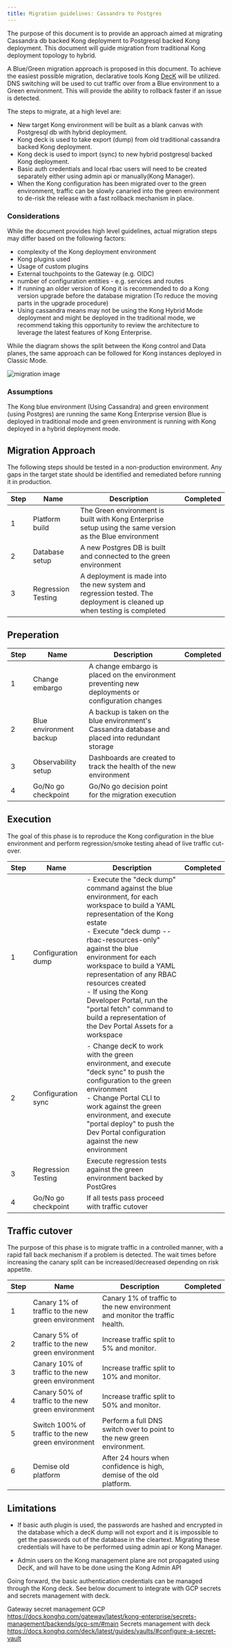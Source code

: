 ```yaml
---
title: Migration guidelines: Cassandra to Postgres
---
```


The purpose of this document is to provide an approach aimed at migrating Cassandra db backed Kong deployment to Postgresql backed Kong deployment. This document will guide migration from traditional Kong deployment topology to hybrid.

A Blue/Green migration approach is proposed in this document. To achieve the easiest possible migration, declarative tools Kong [DecK](https://docs.konghq.com/deck/latest/) will be utilized. DNS switching will be used to cut traffic over from a Blue environment to a Green environment. This will provide the ability to rollback faster if an issue is detected. 

The steps to migrate, at a high level are: 

* New target Kong environment will be built as a blank canvas with Postgresql db with hybrid deployment. 
* Kong deck is used to take export (dump) from old traditional cassandra backed Kong deployment. 
* Kong deck is used to import (sync) to new hybrid postgresql backed Kong deployment.
* Basic auth credentials and local rbac users will need to be created separately either using admin api or manually(Kong Manager).
* When the Kong configuration has been migrated over to the green environment, traffic can be slowly canaried into the green environment to de-risk the release with a fast rollback mechanism in place.


### Considerations

While the document provides high level guidelines, actual migration steps may differ based on the following factors:
* complexity of the Kong deployment environment
* Kong plugins used
* Usage of custom plugins
* External touchpoints to the Gateway (e.g. OIDC)
* number of configuration entities - e.g. services and routes
* If running an older version of Kong it is recommended to do a Kong version upgrade before the database migration (To reduce the moving parts in the upgrade procedure)
* Using cassandra means may not be using the Kong Hybrid Mode deployment and might be deployed in the traditional mode, we recommend taking this opportunity to review the architecture to leverage the latest features of Kong Enterprise.

While the diagram shows the split between the Kong control and Data planes, the same approach can be followed for Kong instances deployed in Classic Mode.

![migration image](_assets/images/docs/gateway/migration.png)


### Assumptions
The Kong blue environment (Using Cassandra) and green environment (using Postgres) are running the same Kong Enterprise version
Blue is deployed in traditional mode and green environment is running with Kong deployed in a hybrid deployment mode.


## Migration Approach
The following steps should be tested in a non-production environment. Any gaps in the target state should be identified and remediated before running it in production.

| Step | Name               | Description                                                                                           | Completed |
|------|--------------------|-------------------------------------------------------------------------------------------------------|-----------|
| 1    | Platform build     | The Green environment is built with Kong Enterprise setup using the same version as the Blue environment |           |
| 2    | Database setup     | A new Postgres DB is built and connected to the green environment                                     |           |
| 3    | Regression Testing | A deployment is made into the new system and regression tested. The deployment is cleaned up when testing is completed |           |


## Preperation



| Step | Name                          | Description                                                                                                 | Completed |
|------|-------------------------------|-------------------------------------------------------------------------------------------------------------|-----------|
| 1    | Change embargo                | A change embargo is placed on the environment preventing new deployments or configuration changes             |           |
| 2    | Blue environment backup       | A backup is taken on the blue environment's Cassandra database and placed into redundant storage              |           |
| 3    | Observability setup           | Dashboards are created to track the health of the new environment                                           |           |
| 4    | Go/No go checkpoint           | Go/No go decision point for the migration execution                                                         |           |



## Execution

The goal of this phase is to reproduce the Kong configuration in the blue environment and perform regression/smoke testing ahead of live traffic cut-over. 


| Step | Name                  | Description                                                                                                           | Completed |
|------|-----------------------|-----------------------------------------------------------------------------------------------------------------------|-----------|
| 1    | Configuration dump    | - Execute the "deck dump" command against the blue environment, for each workspace to build a YAML representation of the Kong estate<br>- Execute "deck dump --rbac-resources-only" against the blue environment for each workspace to build a YAML representation of any RBAC resources created<br>- If using the Kong Developer Portal, run the "portal fetch" command to build a representation of the Dev Portal Assets for a workspace |           |
| 2    | Configuration sync    | - Change decK to work with the green environment, and execute "deck sync" to push the configuration to the green environment<br>- Change Portal CLI to work against the green environment, and execute "portal deploy" to push the Dev Portal configuration against the new environment |           |
| 3    | Regression Testing    | Execute regression tests against the green environment backed by PostGres                                               |           |
| 4    | Go/No go checkpoint   | If all tests pass proceed with traffic cutover                                                                         |           |


## Traffic cutover

The purpose of this phase is to migrate traffic in a controlled manner, with a rapid fall back mechanism if a problem is detected. The wait times before increasing the canary split can be increased/decreased depending on risk appetite.


| Step | Name                                                  | Description                                                                                                                     | Completed |
|------|-------------------------|---------------------------------------|-----------|
| 1    | Canary 1% of traffic to the new green environment      | Canary 1% of traffic to the new environment and monitor the traffic health.                                                     |           |
| 2    | Canary 5% of traffic to the new green environment      | Increase traffic split to 5% and monitor.                                                                                       |           |
| 3    | Canary 10% of traffic to the new green environment     | Increase traffic split to 10% and monitor.                                                                                      |           |
| 4    | Canary 50% of traffic to the new green environment     | Increase traffic split to 50% and monitor.                                                                                      |           |
| 5    | Switch 100% of traffic to the new green environment    | Perform a full DNS switch over to point to the new green environment.                                                           |           |
| 6    | Demise old platform                                    | After 24 hours when confidence is high, demise of the old platform.                                                              |           |




## Limitations


* If basic auth plugin is used, the passwords are hashed and encrypted in the database which a decK dump will not export and it is impossible to get the passwords out of the database in the cleartext. Migrating these credentials will have to be performed using admin api or Kong Manager.

* Admin users on the Kong management plane are not propagated using DecK, and will have to be done using the Kong Admin API




Going forward, the basic authentication credentials can be managed through the Kong deck. See below document to integrate with GCP secrets and secrets management with deck.

Gateway secret management GCP
https://docs.konghq.com/gateway/latest/kong-enterprise/secrets-management/backends/gcp-sm/#main
Secrets management with deck
https://docs.konghq.com/deck/latest/guides/vaults/#configure-a-secret-vault
